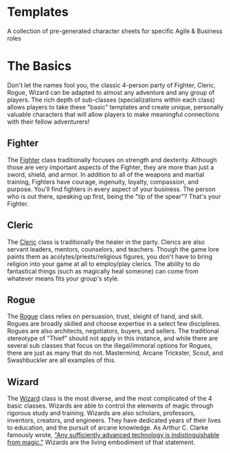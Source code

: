 # Templates
A collection of pre-generated character sheets for specific Agile & Business roles 

# The Basics
Don't let the names fool you, the classic 4-person party of Fighter, Cleric, Rogue, Wizard can be adapted to almost any adventure and any group of players.  The rich depth of sub-classes (specializations within each class) allows players to take these "basic" templates and create unique, personally valuable characters that will allow players to make meaningful connections with their fellow adventurers!

## Fighter
The [Fighter](characters/fighter.pdf) class traditionally focuses on strength and dexterity. Although those are very important aspects of the Fighter, they are more than just a sword, shield, and armor. In addition to all of the weapons and martial training, Fighters have courage, ingenuity, loyalty, compassion, and purpose.  You'll find fighters in every aspect of your business. The person who is out there, speaking up first, being the "tip of the spear"? That's your Fighter.

## Cleric
The [Cleric](characters/cleric.pdf) class is traditionally the healer in the party.  Clerics are also servant leaders, mentors, counselors, and teachers. Though the game lore paints them as acolytes/priests/religious figures, you don't have to bring religion into your game at all to employ/play clerics.  The ability to do fantastical things (such as magically heal someone) can come from whatever means fits your group's style.

## Rogue
The [Rogue](characters/rogue.pdf) class relies on persuasion, trust, sleight of hand, and skill. Rogues are broadly skilled and choose expertise in a select few disciplines. Rogues are also architects, negotiators, buyers, and sellers.  The traditional stereotype of "Thief" should not apply in this instance, and while there are several sub classes that focus on the illegal/immoral options for Rogues, there are just as many that do not.  Mastermind, Arcane Trickster, Scout, and Swashbuckler are all examples of this.

## Wizard
The [Wizard](characters/wizard.pdf) class is the most diverse, and the most complicated of the 4 basic classes.  Wizards are able to control the elements of magic through rigorous study and training.  Wizards are also scholars, professors, inventors, creators, and engineers.  They have dedicated years of their lives to education, and the pursuit of arcane knowledge.  As Arthur C. Clarke famously wrote, ["Any sufficiently advanced technology is indistinguishable from magic."](https://lab.cccb.org/en/arthur-c-clarke-any-sufficiently-advanced-technology-is-indistinguishable-from-magic/#:~:text=In%201962%2C%20in%20his%20book,technology%20is%20indistinguishable%20from%20magic%E2%80%9D.)  Wizards are the living embodiment of that statement.

